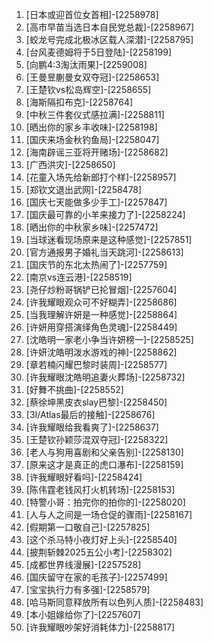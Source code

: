 
1. [日本或迎首位女首相]-[2258978]
1. [高市早苗当选日本自民党总裁]-[2258967]
1. [蛟龙号完成北极冰区载人深潜]-[2258795]
1. [台风麦德姆将于5日登陆]-[2258199]
1. [向鹏4:3淘汰雨果]-[2259008]
1. [王曼昱蒯曼女双夺冠]-[2258653]
1. [王楚钦vs松岛辉空]-[2258655]
1. [海斯隔扣布克]-[2258764]
1. [中秋三件套仪式感拉满]-[2258811]
1. [晒出你的家乡丰收味]-[2258198]
1. [国庆来场金秋钓鱼局]-[2258047]
1. [海南辟谣三亚将开赌场]-[2258682]
1. [广西洪灾]-[2258650]
1. [花童入场先给新郎打个样]-[2258957]
1. [郑钦文退出武网]-[2258478]
1. [国庆七天能做多少手工]-[2257847]
1. [国庆最可靠的小羊来接力了]-[2258224]
1. [晒出你的中秋家乡味]-[2257472]
1. [当球迷看现场原来是这种感觉]-[2257851]
1. [官方通报男子婚礼当天跳河]-[2258613]
1. [国庆节的东北太热闹了]-[2257759]
1. [南京vs连云港]-[2258519]
1. [尧仔炒粉哥锅铲已抡冒烟]-[2257604]
1. [许我耀眼观众可不好糊弄]-[2258686]
1. [当我理解许妍是一种感觉]-[2258864]
1. [许妍用穿搭演绎角色灵魂]-[2258449]
1. [沈皓明一家老小争当许妍榜一]-[2258525]
1. [许妍沈皓明泼水游戏的神]-[2258862]
1. [章若楠闪耀巴黎时装周]-[2258577]
1. [许我耀眼沈皓明追妻火葬场]-[2258732]
1. [好舞不挑曲]-[2258552]
1. [蔡徐坤黑皮衣slay巴黎]-[2258450]
1. [3I/Atlas最后的接触]-[2258676]
1. [许我耀眼给我看爽了]-[2258637]
1. [王楚钦孙颖莎混双夺冠]-[2258322]
1. [老人与狗用喜剧和父亲告别]-[2258130]
1. [原来这才是真正的虎口瀑布]-[2258159]
1. [许我耀眼好看吗]-[2258424]
1. [陈伟霆老钱风打火机转场]-[2258153]
1. [特警小哥：拍完你的拍你的]-[2258020]
1. [人与人之间是一场仓促的骤雨]-[2258167]
1. [假期第一口敬自己]-[2257825]
1. [这个杀马特小夜灯好上头]-[2258540]
1. [披荆斩棘2025五公小考]-[2258302]
1. [成都世界线漫展]-[2257528]
1. [国庆留守在家的毛孩子]-[2257499]
1. [宝宝执行力有多强]-[2258579]
1. [哈马斯同意释放所有以色列人质]-[2258483]
1. [本小姐嫁给你了]-[2257607]
1. [许我耀眼吵架好消耗体力]-[2258817]
